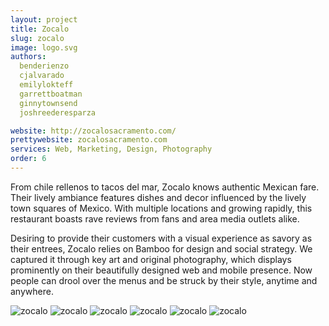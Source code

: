 ```yaml
---
layout: project
title: Zocalo
slug: zocalo
image: logo.svg 
authors:
  benderienzo
  cjalvarado
  emilylokteff
  garrettboatman
  ginnytownsend
  joshreederesparza

website: http://zocalosacramento.com/
prettywebsite: zocalosacramento.com
services: Web, Marketing, Design, Photography
order: 6
---
```




From chile rellenos to tacos del mar, Zocalo knows authentic Mexican fare. Their lively ambiance features dishes and decor influenced by the lively town squares of Mexico. With multiple locations and growing rapidly, this restaurant boasts rave reviews from fans and area media outlets alike. 

Desiring to provide their customers with a visual experience as savory as their entrees, Zocalo relies on Bamboo for design and social strategy. We captured it through key art and original photography, which displays prominently on their beautifully designed web and mobile presence. Now people can drool over the menus and be struck by their style, anytime and anywhere.

![zocalo](/images/client-assets/{{page.slug}}/01.jpg)
![zocalo](/images/client-assets/{{page.slug}}/02.jpg)
![zocalo](/images/client-assets/{{page.slug}}/03.jpg)
![zocalo](/images/client-assets/{{page.slug}}/04.jpg)
![zocalo](/images/client-assets/{{page.slug}}/05.jpg)
![zocalo](/images/client-assets/{{page.slug}}/06.jpg)